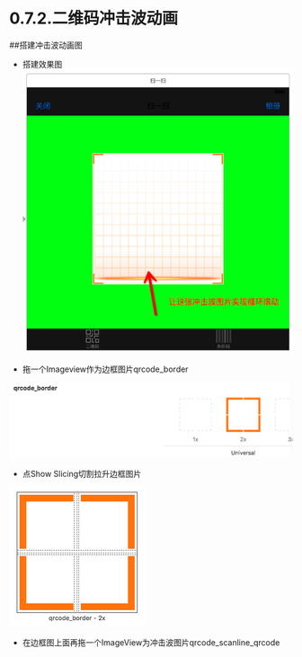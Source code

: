 # 0.7.2.二维码冲击波动画

##搭建冲击波动画图
- 搭建效果图
![image](images/冲击波动画.png)

- 拖一个Imageview作为边框图片qrcode_border

![image](images/二维码边框图.png)

- 点Show Slicing切割拉升边框图片

![image](images/二维码边框图切图拉升.png)

- 在边框图上面再拖一个ImageView为冲击波图片qrcode_scanline_qrcode



